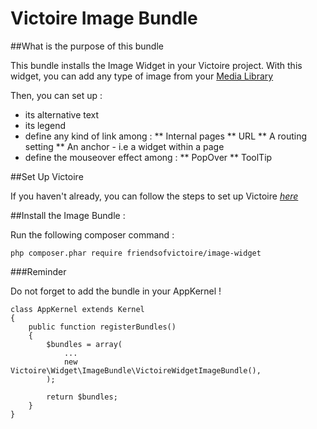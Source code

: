 Victoire Image Bundle
============

##What is the purpose of this bundle

This bundle installs the Image Widget in your Victoire project.
With this widget, you can add any type of image from your [Media Library](https://github.com/Victoire/victoire/tree/master/Bundle/MediaBundle)

Then, you can set up :

* its alternative text
* its legend
* define any kind of link among :
    ** Internal pages
    ** URL
    ** A routing setting
    ** An anchor - i.e a widget within a page
* define the mouseover effect among :
    ** PopOver
    ** ToolTip

##Set Up Victoire

If you haven't already, you can follow the steps to set up Victoire *[here](https://github.com/Victoire/victoire/blob/master/setup.md)*

##Install the Image Bundle :

Run the following composer command :

    php composer.phar require friendsofvictoire/image-widget

###Reminder

Do not forget to add the bundle in your AppKernel !

    class AppKernel extends Kernel
    {
        public function registerBundles()
        {
            $bundles = array(
                ...
                new Victoire\Widget\ImageBundle\VictoireWidgetImageBundle(),
            );

            return $bundles;
        }
    }
